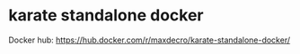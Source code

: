 # karate standalone docker

Docker hub: https://hub.docker.com/r/maxdecro/karate-standalone-docker/
